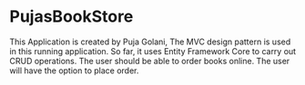 # PujasBookStore
This Application is created by Puja Golani,
The MVC design pattern is used in this running application. So far, it uses Entity Framework Core to carry out CRUD operations. 
The user should be able to order books online. The user will have the option to place order.
